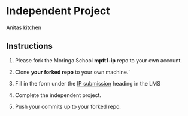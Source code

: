 # Independent Project
Anitas kitchen
## Instructions
  1) Please fork the Moringa School **mpft1-ip** repo to your own account.

  2) Clone **your forked repo** to your own machine.`

  3) Fill in the form under the [IP submission](http://moringaprep-ft.herokuapp.com/#10.html) heading in the LMS

  4) Complete the independent project.
  
  5) Push your commits up to your forked repo.
